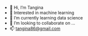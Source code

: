 - 👋 Hi, I’m Tangina 
- 👀 Interested in machine learning
- 🌱 I’m currently learning data science
- 💞️ I’m looking to collaborate on ...
- 📫 tangina86@gmail.com

<!---
tparvez14/tparvez14 is a ✨ special ✨ repository because its `README.md` (this file) appears on your GitHub profile.
You can click the Preview link to take a look at your changes.
--->
